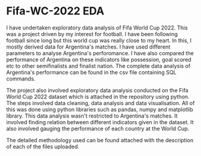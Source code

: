 # Fifa-WC-2022 EDA
I have undertaken exploratory data analysis of Fifa World Cup 2022. This was a project driven by my interest for football. I have been following football since long but this world cup was really close to my heart. In this, I mostly derived data for Argentina's matches. I have used different parameters to analyse Argentina's perforomance. I have also compared the performance of Argentina on these indicators like possession, goal scored etc to other semifinalists and finalist nation. The complete data analysis of Argentina's performance can be found in the csv file containing SQL commands.

The project also involved exploratory data analysis conducted on the Fifa World Cup 2022 dataset which is attached in the repository using python. The steps involved data cleaning, data analysis and data visualisation. All of this was done using python libraries such as pandas, numpy and matplotlib library. This data analysis wasn't restricted to Argentina's matches. It involved finding relation between different indicators given in the dataset. It also involved gauging the performance of each country at the World Cup.

The detailed methodology used can be found attached with the description of each of the files uploaded.
